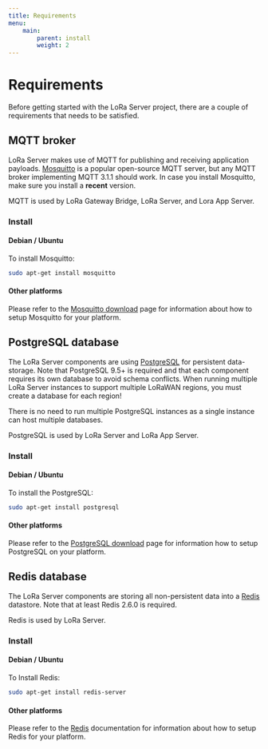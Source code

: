 ```yaml
---
title: Requirements
menu:
    main:
        parent: install
        weight: 2
---
```


# Requirements

Before getting started with the LoRa Server project, there are a couple of
requirements that needs to be satisfied. 

## MQTT broker

LoRa Server makes use of MQTT for publishing and receiving application
payloads. [Mosquitto](http://mosquitto.org/) is a popular open-source MQTT
server, but any MQTT broker implementing MQTT 3.1.1 should work.
In case you install Mosquitto, make sure you install a **recent** version.

MQTT is used by LoRa Gateway Bridge, LoRa Server, and Lora App Server.

### Install

#### Debian / Ubuntu

To install Mosquitto:

```bash
sudo apt-get install mosquitto
```

#### Other platforms

Please refer to the [Mosquitto download](https://mosquitto.org/download/) page
for information about how to setup Mosquitto for your platform.

## PostgreSQL database

The LoRa Server components are using [PostgreSQL](https://www.postgresql.org)
for persistent data-storage. Note that PostgreSQL 9.5+ is required and that
each component requires its own database to avoid schema conflicts. When
running multiple LoRa Server instances to support multiple LoRaWAN regions,
you must create a database for each region!

There is no need to run multiple PostgreSQL instances as a single instance
can host multiple databases.

PostgreSQL is used by LoRa Server and LoRa App Server.

### Install

#### Debian / Ubuntu

To install the PostgreSQL:

```bash
sudo apt-get install postgresql
```

#### Other platforms

Please refer to the [PostgreSQL download](https://www.postgresql.org/download/)
page for information how to setup PostgreSQL on your platform.

## Redis database

The LoRa Server components are storing all non-persistent data into a
[Redis](http://redis.io/) datastore. Note that at least Redis 2.6.0
is required.

Redis is used by LoRa Server.

### Install

#### Debian / Ubuntu

To Install Redis:

```bash
sudo apt-get install redis-server
```

#### Other platforms

Please refer to the [Redis](https://redis.io/) documentation for information
about how to setup Redis for your platform.
